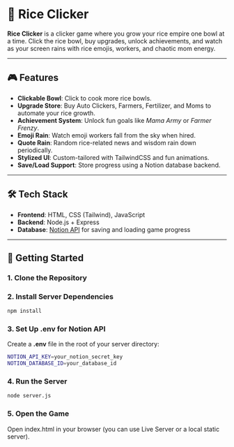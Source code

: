 # 🍚 Rice Clicker

**Rice Clicker** is a clicker game where you grow your rice empire one bowl at a time. Click the rice bowl, buy upgrades, unlock achievements, and watch as your screen rains with rice emojis, workers, and chaotic mom energy.

---

## 🎮 Features

- **Clickable Bowl**: Click to cook more rice bowls.
- **Upgrade Store**: Buy Auto Clickers, Farmers, Fertilizer, and Moms to automate your rice growth.
- **Achievement System**: Unlock fun goals like *Mama Army* or *Farmer Frenzy*.
- **Emoji Rain**: Watch emoji workers fall from the sky when hired.
- **Quote Rain**: Random rice-related news and wisdom rain down periodically.
- **Stylized UI**: Custom-tailored with TailwindCSS and fun animations.
- **Save/Load Support**: Store progress using a Notion database backend.

---

## 🛠️ Tech Stack

- **Frontend**: HTML, CSS (Tailwind), JavaScript
- **Backend**: Node.js + Express
- **Database**: [Notion API](https://developers.notion.com/) for saving and loading game progress

---

## 🚀 Getting Started
### 1. Clone the Repository
### 2. Install Server Dependencies
```bash
npm install
```

### 3. Set Up .env for Notion API
Create a **.env** file in the root of your server directory:
```bash
NOTION_API_KEY=your_notion_secret_key
NOTION_DATABASE_ID=your_database_id
```

### 4. Run the Server
```bash
node server.js
```

### 5. Open the Game
Open index.html in your browser (you can use Live Server or a local static server).


